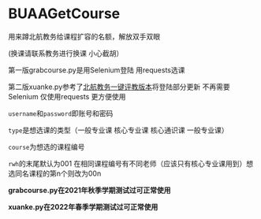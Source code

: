 # BUAAGetCourse
用来蹲北航教务给课程扩容的名额，解放双手双眼

(换课请联系教务进行换课 小心截胡）


第一版grabcourse.py是用Selenium登陆 用requests选课

第二版xuanke.py参考了[北航教务一键评教版本](https://github.com/bearbattle/buaa-teacher-evaluation)将登陆部分更新 不再需要Selenium 仅使用requests 更方便使用

`username`和`password`即账号和密码

`type`是想选课的类型（一般专业课 核心专业课 核心通识课 一般专业课）

`course`为想选的课程编号

`rwh`的末尾默认为001  在相同课程编号有不同老师（应该只有核心专业课用到）想选同名课程的第n个则改为00n  

**grabcourse.py在2021年秋季学期测试过可正常使用**

**xuanke.py在2022年春季学期测试过可正常使用**
